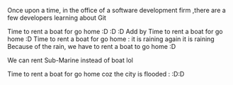 Once upon a time, in the office of a software development firm
,there are a few developers learning about Git


Time to rent a boat for go home :D :D :D
Add by 
Time to rent a boat for go home :D
Time to rent a boat for go home :
it is raining again
it is raining
Because of the rain, we have to rent a boat to go home :D

We can rent Sub-Marine instead of boat lol

Time to rent a boat for go home coz the city is flooded :
:D:D
